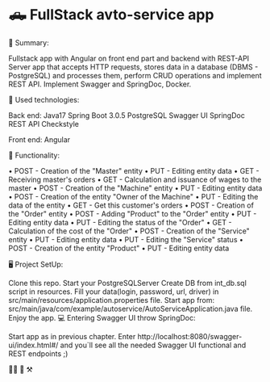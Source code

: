 # :pickup_truck: FullStack avto-service app

📔 Summary:

Fullstack app with Angular on front end part and backend with REST-API Server app that accepts HTTP requests, stores data in a database (DBMS - PostgreSQL) and processes them, perform CRUD operations and implement REST API. Implement Swagger and SpringDoc, Docker.

🔨 Used technologies:

Back end:
Java17
Spring Boot 3.0.5
PostgreSQL
Swagger UI
SpringDoc
REST API
Checkstyle

Front end:
Angular

📑 Functionality:

• POST - Creation of the "Master" entity • PUT - Editing entity data • GET - Receiving master's orders • GET - Calculation and issuance of wages to the master • POST - Creation of the "Machine" entity • PUT - Editing entity data • POST - Creation of the entity "Owner of the Machine" • PUT - Editing the data of the entity • GET - Get this customer's orders • POST - Creation of the "Order" entity • POST - Adding "Product" to the "Order" entity • PUT - Editing entity data • PUT - Editing the status of the "Order" • GET - Calculation of the cost of the "Order" • POST - Creation of the "Service" entity • PUT - Editing entity data • PUT - Editing the "Service" status • POST - Creation of the entity "Product" • PUT - Editing entity data

🖥️ Project SetUp:

Clone this repo.
Start your PostgreSQLServer
Create DB from int_db.sql script in resources.
Fill your data(login, password, url, driver) in src/main/resources/application.properties file.
Start app from: src/main/java/com/example/autoservice/AutoServiceApplication.java file.
Enjoy the app.
💻 Entering Swagger UI throw SpringDoc:

Start app as in previous chapter.
Enter http://localhost:8080/swagger-ui/index.html#/ and you`ll see all the needed Swagger UI functional and REST endpoints ;)

:blue_car::car: 
:book: 
:hammer_and_pick:
